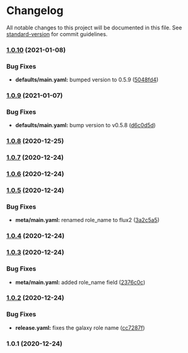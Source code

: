 # Changelog

All notable changes to this project will be documented in this file. See [standard-version](https://github.com/conventional-changelog/standard-version) for commit guidelines.

### [1.0.10](https://github.com/nicholaswilde/ansible-role-flux/compare/v1.0.9...v1.0.10) (2021-01-08)


### Bug Fixes

* **defaults/main.yaml:** bumped version to 0.5.9 ([5048fd4](https://github.com/nicholaswilde/ansible-role-flux/commit/5048fd4fbcccb827ae1fa997da59566d11fd6e10))

### [1.0.9](https://github.com/nicholaswilde/ansible-role-flux/compare/v1.0.8...v1.0.9) (2021-01-07)


### Bug Fixes

* **defaults/main.yaml:** bump version to v0.5.8 ([d6c0d5d](https://github.com/nicholaswilde/ansible-role-flux/commit/d6c0d5d496fbe4eda570a1873392e4a38835ed6c))

### [1.0.8](https://github.com/nicholaswilde/ansible-role-flux/compare/v1.0.7...v1.0.8) (2020-12-25)

### [1.0.7](https://github.com/nicholaswilde/ansible-role-flux/compare/v1.0.6...v1.0.7) (2020-12-24)

### [1.0.6](https://github.com/nicholaswilde/ansible-role-flux/compare/v1.0.5...v1.0.6) (2020-12-24)

### [1.0.5](https://github.com/nicholaswilde/ansible-role-flux/compare/v1.0.4...v1.0.5) (2020-12-24)


### Bug Fixes

* **meta/main.yaml:** renamed role_name to flux2 ([3a2c5a5](https://github.com/nicholaswilde/ansible-role-flux/commit/3a2c5a5c8300a73d2ecb6387ae3ae580eadc3a11))

### [1.0.4](https://github.com/nicholaswilde/ansible-role-flux/compare/v1.0.3...v1.0.4) (2020-12-24)

### [1.0.3](https://github.com/nicholaswilde/ansible-role-flux/compare/v1.0.2...v1.0.3) (2020-12-24)


### Bug Fixes

* **meta/main.yaml:** added role_name field ([2376c0c](https://github.com/nicholaswilde/ansible-role-flux/commit/2376c0c6200f3e468dd57144827d34140b1c234a))

### [1.0.2](https://github.com/nicholaswilde/ansible-role-flux/compare/v1.0.1...v1.0.2) (2020-12-24)


### Bug Fixes

* **release.yaml:** fixes the galaxy role name ([cc7287f](https://github.com/nicholaswilde/ansible-role-flux/commit/cc7287f2a9848c5a24c0be72b6759cd39f4f75c9))

### 1.0.1 (2020-12-24)
